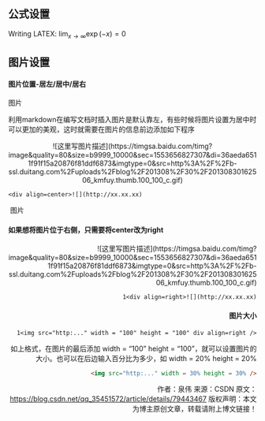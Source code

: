 ## 公式设置

Writing LATEX: $\lim_{x \to \infty} \exp(-x)=0​$















## 图片设置

#### 图片位置-居左/居中/居右

图片

利用markdown在编写文档时插入图片是默认靠左，有些时候将图片设置为居中时可以更加的美观，这时就需要在图片的信息前边添加如下程序

<div align=center>![这里写图片描述](https://timgsa.baidu.com/timg?image&quality=80&size=b9999_10000&sec=1553656827307&di=36aeda6511f91f15a20876f81ddf6873&imgtype=0&src=http%3A%2F%2Fb-ssl.duitang.com%2Fuploads%2Fblog%2F201308%2F30%2F20130830162506_kmfuy.thumb.100_100_c.gif)</div>


    <div align=center>![](http://xx.xx.xx)





​											图片





#### 如果想将图片位于右侧，只需要将center改为right

<div align=right>![这里写图片描述](https://timgsa.baidu.com/timg?image&quality=80&size=b9999_10000&sec=1553656827307&di=36aeda6511f91f15a20876f81ddf6873&imgtype=0&src=http%3A%2F%2Fb-ssl.duitang.com%2Fuploads%2Fblog%2F201308%2F30%2F20130830162506_kmfuy.thumb.100_100_c.gif)


    1<div align=right>![](http://xx.xx.xx)



#### 图片大小



    1<img src="http:..." width = "100" height = "100" div align=right />



如上格式，在图片的最后添加 width = “100” height = “100”，就可以设置图片的大小。也可以在后边输入百分比为多少，如 width = 20% height = 20%

```html
<img src="http:..." width = 30% height = 30% />
```



作者：泉伟 
来源：CSDN 
原文：https://blog.csdn.net/qq_35451572/article/details/79443467 
版权声明：本文为博主原创文章，转载请附上博文链接！